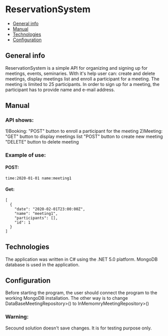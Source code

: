 # ReservationSystem

* [General info](#general-info)
* [Manual](#manual)
* [Technologies](#technologies)
* [Configuration](#configuration)

## General info

ReservationSystem is a simple API for organizing and signing up for meetings, events, seminaries.
With it's help user can: create and delete meetings, display meetings list and enroll a participant for a meeting.
The meeting is limited to 25 participants.
In order to sign up for a meeting, the participant has to provide name and e-mail address.

## Manual

### API shows:
1)Booking: 
"POST" button to enroll a participant for the meeting
2)Meeting:
"GET" button to display meetings list
"POST" button to create new meeting
"DELETE" button to delete meeting

### Example of use:
#### POST:
```
time:2020-01-01 name:meeting1
```
#### Get:
```
[
  {
    "date": "2020-02-01T23:00:00Z",
    "name": "meeting1",
    "participants": [],
    "id": 1
  }
]
```

## Technologies

The application was written in C# using the .NET 5.0 platform.
MongoDB database is used in the application.

## Configuration

Before starting the program, the user should connect the program to the working MongoDB installation.
The other way is to change DataBaseMeetingRepository>() to InMemomryMeetingRepository>()
### Warning:
Secound solution doesn't save changes. It is for testing purpose only.